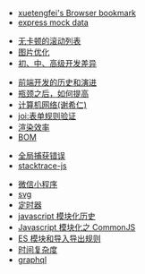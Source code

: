 - [xuetengfei's Browser bookmark](Progress/Static-hosting.md)
- [express mock data](Progress/mockData.md)
<!-- - [Javascript Proxy](Progress/javascript-Proxy.md) -->
- [无卡顿的滚动列表](Progress/make-infinite-scroll.md)
- [图片优化](Progress/Picture-optimization.md)
- [初、中、高级开发差异](Progress/junior-mid-senior.md)
<!-- - [按需加载 @babel/polyfill](Progress/babel-polyfill.md) -->
<!-- - [抽象语法树(AST)](Progress/javascript-ast.md) -->
- [前端开发的历史和演进](Progress/FE-evolution.md)
- [瓶颈之后，如何提高](Progress/about-improve.md)
- [计算机网络(谢希仁)](Progress/computer-network-book.md)
- [joi:表单规则验证](Progress/Object-Schema-Validation.md)
- [渲染效率](Progress/Rendering-efficiency.md)
- [BOM](Progress/web-BOM.md)
<!-- - [项目管理心得](Progress/Experience-of-Project-Management.md) -->
- [全局捕获错误](Progress/handle-error.md)
- [stacktrace-js](Progress/stacktrace-js.md)
<!-- - [选择开源库的正确姿势](Progress/Select-Open-Source-Library.md) -->
<!-- - [移动端解决方案](Progress/Mobile-Devices.md) -->
- [微信小程序](Progress/wechat-mini-app.md)
- [svg](Progress/svg.md)
- [定时器](Progress/timer.md)
- [javascript 模块化历史](Progress/Modularization.md)
- [Javascript 模块化之 CommonJS](Progress/CommonJS-Standard.md)
- [ES 模块和导入导出规则](Progress/es-module.md)
- [时间复杂度](Progress/Time-Complexity.md)
- [graphql](Progress/graphql.md)

<!-- - [js 错误的学习方法](Progress/Wrong-Learning-JS-sMethod.md) -->
